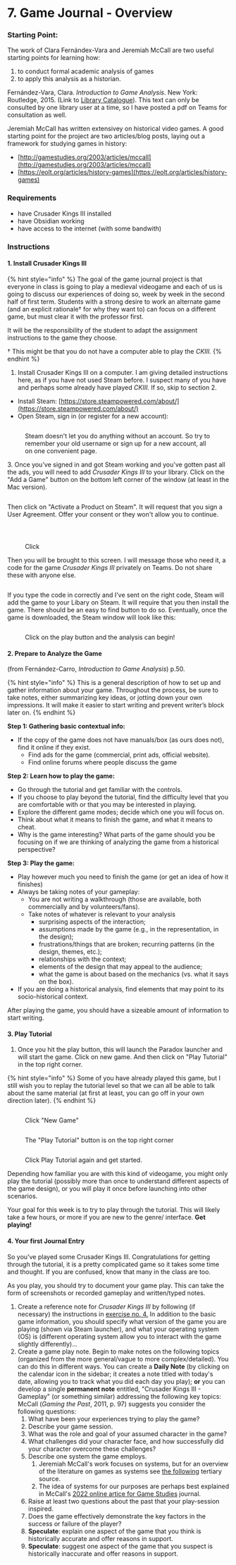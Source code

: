 # 7. Game Journal - Overview

### Starting Point:

The work of Clara Fernándex-Vara and Jeremiah McCall are two useful starting points for learning how:&#x20;

1. to conduct formal academic analysis of games&#x20;
2. to apply this analysis as a historian.

Fernández-Vara, Clara. _Introduction to Game Analysis_. New York: Routledge, 2015. (Link to [Library Catalogue](https://ocul-crl.primo.exlibrisgroup.com/permalink/01OCUL\_CRL/hgdufh/alma991002172329705153)). This text can only be consulted by one library user at a time, so I have posted a pdf on Teams for consultation as well.&#x20;

Jeremiah McCall has written extensivey on historical video games. A good starting point for the project are two articles/blog posts, laying out a framework for studying games in history:

* [http://gamestudies.org/2003/articles/mccall](http://gamestudies.org/2003/articles/mccall)
* [https://eolt.org/articles/history-games](https://eolt.org/articles/history-games)

### Requirements

* have Crusader Kings III installed
* have Obsidian working
* have access to the internet (with some bandwith)

### Instructions

#### 1. Install Crusader Kings III

{% hint style="info" %}
The goal of the game journal project is that everyone in class is going to play a medieval videogame and each of us is going to discuss our experiences of doing so, week by week in the second half of first term. Students with a strong desire to work an alternate game (and an explicit rationale† for why they want to) can focus on a different game, but must clear it with the professor first.&#x20;



It will be the responsibility of the student to adapt the assignment instructions to the game they choose.&#x20;



† This might be that you do not have a computer able to play the _CKIII._
{% endhint %}

1. Install Crusader Kings III on a computer. I am giving detailed instructions here, as if you have not used Steam before. I suspect many of you have and perhaps some already have played _CKIII._ If so, skip to section 2.&#x20;

* Install Steam: [https://store.steampowered.com/about/](https://store.steampowered.com/about/)
* Open Steam, sign in (or register for a new account):​

<figure><img src="../../.gitbook/assets/Screen Shot 2022-10-01 at 2.51.24 PM.png" alt=""><figcaption><p>Steam doesn't let you do anything without an account. So try to remember your old username or sign up for a new account, all on one convenient page. </p></figcaption></figure>

3\. Once you've signed in and got Steam working and you've gotten past all the ads, you will need to add _Crusader Kings III_ to your library. Click on the "Add a Game" button on the bottom left corner of the window (at least in the Mac version).&#x20;

<figure><img src="../../.gitbook/assets/Screen Shot 2022-10-01 at 2.54.34 PM.png" alt=""><figcaption></figcaption></figure>

Then click on "Activate a Product on Steam". It will request that you sign a User Agreement. Offer your consent or they won't allow you to continue.&#x20;

<div>

<figure><img src="../../.gitbook/assets/Screen Shot 2022-10-01 at 3.02.31 PM.png" alt=""><figcaption></figcaption></figure>

 

<figure><img src="../../.gitbook/assets/Screen Shot 2022-10-01 at 3.02.24 PM.png" alt=""><figcaption></figcaption></figure>

 

<figure><img src="../../.gitbook/assets/Screen Shot 2022-10-01 at 3.02.11 PM.png" alt=""><figcaption><p>Click </p></figcaption></figure>

</div>

Then you will be brought to this screen. I will message those who need it, a code for the game _Crusader Kings III_ privately on Teams. Do not share these with anyone else.&#x20;

<figure><img src="../../.gitbook/assets/Screen Shot 2022-10-01 at 3.02.37 PM.png" alt=""><figcaption></figcaption></figure>

If you type the code in correctly and I've sent on the right code, Steam will add the game to your Libary on Steam. It will require that you then install the game. There should be an easy to find button to do so. Eventually, once the game is downloaded, the Steam window will look like this:&#x20;

<figure><img src="../../.gitbook/assets/Screen Shot 2022-10-01 at 3.09.16 PM.png" alt=""><figcaption><p>Click on the play button and the analysis can begin!</p></figcaption></figure>

#### 2. Prepare to Analyze the Game

(from Fernández-Carro, _Introduction to Game Analysis_) p.50.

{% hint style="info" %}
This is a general description of how to set up and gather information about your game. Throughout the process, be sure to take notes, either summarizing key ideas, or jotting down your own impressions. It will make it easier to start writing and prevent writer’s block later on.
{% endhint %}

**Step 1: Gathering basic contextual info:**

* If the copy of the game does not have manuals/box (as ours does not), find it online if they exist.
  * Find ads for the game (commercial, print ads, official website).
  * Find online forums where people discuss the game

**Step 2: Learn how to play the game:**

* Go through the tutorial and get familiar with the controls.
* If you choose to play beyond the tutorial, find the difficulty level that you are comfortable with or that you may be interested in playing.
* Explore the different game modes; decide which one you will focus on.
* Think about what it means to finish the game, and what it means to cheat.
* Why is the game interesting? What parts of the game should you be focusing on if we are thinking of analyzing the game from a historical perspective?

**Step 3: Play the game:**

* Play however much you need to finish the game (or get an idea of how it finishes)
* Always be taking notes of your gameplay:
  * You are not writing a walkthrough (those are available, both commercially and by volunteers/fans).
  * Take notes of whatever is relevant to your analysis
    * surprising aspects of the interaction;
    * assumptions made by the game (e.g., in the representation, in the design);
    * frustrations/things that are broken; recurring patterns (in the design, themes, etc.);
    * relationships with the context;
    * elements of the design that may appeal to the audience;
    * what the game is about based on the mechanics (vs. what it says on the box).
* If you are doing a historical analysis, find elements that may point to its socio-historical context.

After playing the game, you should have a sizeable amount of information to start writing.

#### 3. Play Tutorial

1. Once you hit the play button, this will launch the Paradox launcher and will start the game. Click on new game. And then click on "Play Tutorial" in the top right corner.&#x20;

{% hint style="info" %}
Some of you have already played this game, but I still wish you to replay the tutorial level so that we can all be able to talk about the same material (at first at least, you can go off in your own direction later).&#x20;
{% endhint %}

<div>

<figure><img src="../../.gitbook/assets/Screen Shot 2022-10-01 at 3.20.17 PM.png" alt=""><figcaption><p>Click "New Game"</p></figcaption></figure>

 

<figure><img src="../../.gitbook/assets/Screen Shot 2022-10-01 at 3.20.49 PM.png" alt=""><figcaption><p>The "Play Tutorial" button is on the top right corner</p></figcaption></figure>

 

<figure><img src="../../.gitbook/assets/Screen Shot 2022-10-01 at 3.20.56 PM.png" alt=""><figcaption><p>Click Play Tutorial again and get started. </p></figcaption></figure>

</div>

Depending how familiar you are with this kind of videogame, you might only play the tutorial (possibly more than once to understand different aspects of the game design), or you will play it once before launching into other scenarios.&#x20;

Your goal for this week is to try to play through the tutorial. This will likely take a few hours, or more if you are new to the genre/ interface. **Get playing!**

#### 4. Your first Journal Entry

So you've played some Crusader Kings III. Congratulations for getting through the tutorial, it is a pretty complicated game so it takes some time and thought. If you are confused, know that many in the class are too.&#x20;

As you play, you should try to document your game play. This can take the form of screenshots or recorded gameplay and written/typed notes.&#x20;

1. Create a reference note for _Crusader Kings III_ by following (if necessary) the instructions in [exercise no. 4.](4.-writing-up-a-reference-note.md#game-reference-note) In addition to the basic game information, you should specify what version of the game you are playing (shown via Steam launcher), and what your operating system (OS) is (different operating system allow you to interact with the game slightly differently)...
2. Create a game play note. Begin to make notes on the following topics (organized from the more general/vague to more complex/detailed). You can do this in different ways. You can create a **Daily Note** (by clicking on the calendar icon in the sidebar; it creates a note titled with today's date, allowing you to track what you did each day you play); **or** you can develop a single **permanent note** entitled, "Crusader Kings III - Gameplay" (or something similar) addressing the following key topics: McCall (_Gaming the Past_, 2011, p. 97) suggests you consider the following questions:
   1. What have been your experiences trying to play the game?
   2. Describe your game session.
   3. What was the role and goal of your assumed character in the game?
   4. What challenges did your character face, and how successfully did your character overcome these challenges?
   5. Describe one system the game employs.&#x20;
      1. Jeremiah McCall's work focuses on systems, but for an overview of the literature on games as systems see [the following](https://eolt.org/articles/game-definition) tertiary source.&#x20;
      2. The idea of systems for our purposes are perhaps best explained in McCall's [2022 online artice for Game Studies](http://gamestudies.org/2003/articles/mccall) journal.&#x20;
   6. Raise at least two questions about the past that your play-session inspired.
   7. Does the game effectively demonstrate the key factors in the success or failure of the player?
   8. **Speculate**: explain one aspect of the game that you think is historically accurate and offer reasons in support.
   9. **Speculate**: suggest one aspect of the game that you suspect is historically inaccurate and offer reasons in support.
